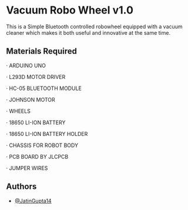
# Vacuum Robo Wheel v1.0

This is a Simple Bluetooth controlled robowheel equipped with a vacuum cleaner which makes it both useful and innovative at the same time.




## Materials Required
· ARDUINO UNO

· L293D MOTOR DRIVER

· HC-05 BLUETOOTH MODULE

· JOHNSON MOTOR

· WHEELS

· 18650 LI-ION BATTERY

· 18650 LI-ION BATTERY HOLDER

· CHASSIS FOR ROBOT BODY

· PCB BOARD BY JLCPCB

· JUMPER WIRES


## Authors

- [@JatinGupta14](https://github.com/JatinGupta14)

